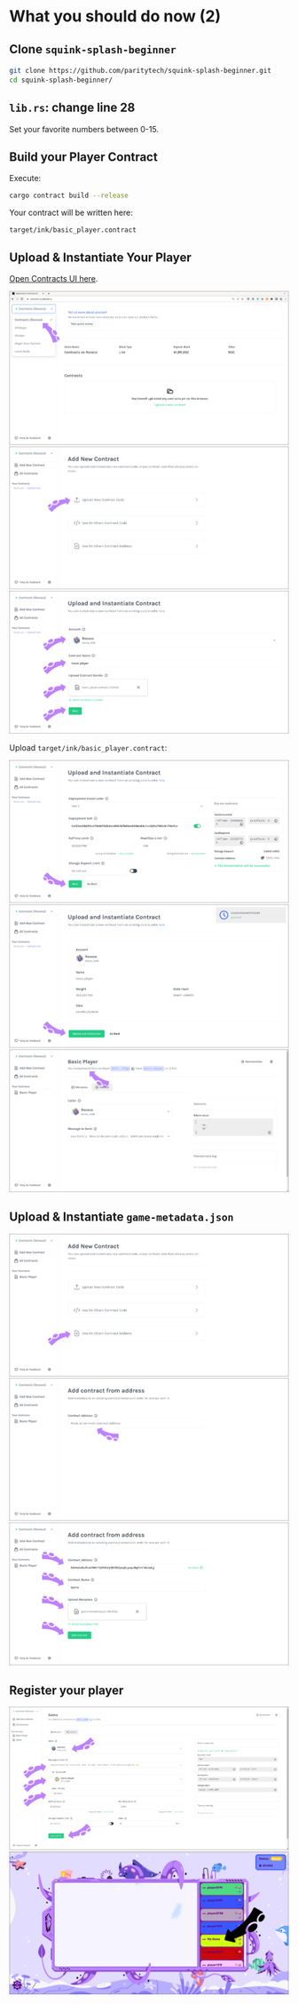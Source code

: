 # What you should do now (2)

## Clone `squink-splash-beginner`

```bash
git clone https://github.com/paritytech/squink-splash-beginner.git
cd squink-splash-beginner/
```

## `lib.rs`: change line 28 

Set your favorite numbers between 0-15.

## Build your Player Contract

Execute:

```bash
cargo contract build --release
```

Your contract will be written here:

```
target/ink/basic_player.contract
```

## Upload & Instantiate Your Player

[Open Contracts UI here](https://github.com/paritytech/contracts-ui).

<img src=".images/rococo.png" />

<img src=".images/s1.png" />

<img src=".images/s2.png" />

Upload `target/ink/basic_player.contract`:

<img src=".images/s4.png" />

<img src=".images/s5.png" />

<img src=".images/s6.png" />

## Upload & Instantiate `game-metadata.json`

<img src=".images/s7.png" />

<img src=".images/s8.png" />

<img src=".images/s10.png" />

## Register your player

<img src=".images/s14.png" />

<img src=".images/s0.png" />
